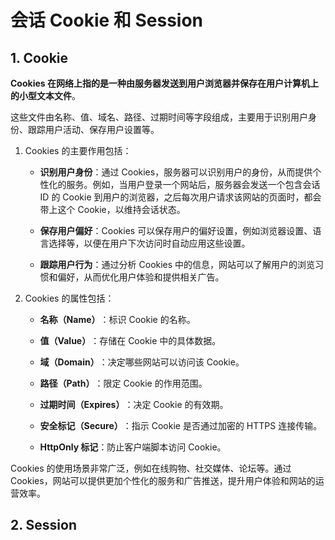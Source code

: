 # 会话 Cookie 和 Session

## 1. Cookie

‌**Cookies 在网络上指的是一种由服务器发送到用户浏览器并保存在用户计算机上的小型文本文件**‌。

这些文件由名称、值、域名、路径、过期时间等字段组成，主要用于识别用户身份、跟踪用户活动、保存用户设置等。‌

1. Cookies 的主要作用包括：

   - ‌**识别用户身份**‌：通过 Cookies，服务器可以识别用户的身份，从而提供个性化的服务。例如，当用户登录一个网站后，服务器会发送一个包含会话 ID 的 Cookie 到用户的浏览器，之后每次用户请求该网站的页面时，都会带上这个 Cookie，以维持会话状态。

   - ‌**保存用户偏好**‌：Cookies 可以保存用户的偏好设置，例如浏览器设置、语言选择等，以便在用户下次访问时自动应用这些设置。

   - ‌**跟踪用户行为**‌：通过分析 Cookies 中的信息，网站可以了解用户的浏览习惯和偏好，从而优化用户体验和提供相关广告。

2. Cookies 的属性包括：

   - ‌**名称（Name）**‌：标识 Cookie 的名称。

   - ‌**值（Value）**‌：存储在 Cookie 中的具体数据。

   - ‌**域（Domain）**‌：决定哪些网站可以访问该 Cookie。

   - ‌**路径（Path）**‌：限定 Cookie 的作用范围。

   - ‌**过期时间（Expires）**‌：决定 Cookie 的有效期。

   - ‌**安全标记（Secure）**‌：指示 Cookie 是否通过加密的 HTTPS 连接传输。

   - ‌**HttpOnly 标记**‌：防止客户端脚本访问 Cookie。

Cookies 的使用场景非常广泛，例如在线购物、社交媒体、论坛等。通过 Cookies，网站可以提供更加个性化的服务和广告推送，提升用户体验和网站的运营效率。

## 2. Session
